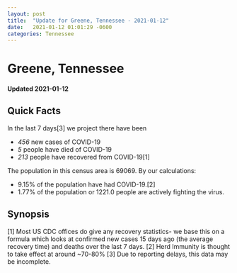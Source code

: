 ```yaml
---
layout: post
title:  "Update for Greene, Tennessee - 2021-01-12"
date:   2021-01-12 01:01:29 -0600
categories: Tennessee
---
```


# Greene, Tennessee
#### Updated 2021-01-12

## Quick Facts

In the last 7 days[3] we project there have been
- *456* new cases of COVID-19
- *5* people have died of COVID-19
- *213* people have recovered from COVID-19[1]

The population in this census area is 69069. By our calculations:
- 9.15% of the population have had COVID-19.[2]
- 1.77% of the population or 1221.0 people are actively fighting the virus.

## Synopsis




[1] Most US CDC offices do give any recovery statistics- we base this on a formula which looks at confirmed new cases
15 days ago (the average recovery time) and deaths over the last 7 days.
[2] Herd Immunity is thought to take effect at around ~70-80%
[3] Due to reporting delays, this data may be incomplete. 
    